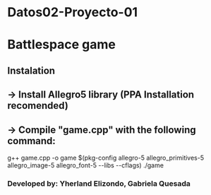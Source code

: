 # Datos02-Proyecto-01

<h1>Battlespace game</h1>

## Instalation

<h2>-> Install Allegro5 library (PPA Installation recomended)</h2>

<h2>-> Compile "game.cpp" with the following command:</h2>

<t>g++ game.cpp -o game $(pkg-config allegro-5 allegro_primitives-5 allegro_image-5 allegro_font-5 --libs --cflags)
./game<t>

 
<h3>Developed by: Yherland Elizondo, Gabriela Quesada</h3>
